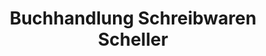 ---
title: "Buchhandlung Schreibwaren Scheller"
url: /jenbach/buchhandlung-schreibwaren-scheller/
shop: Bücher
---